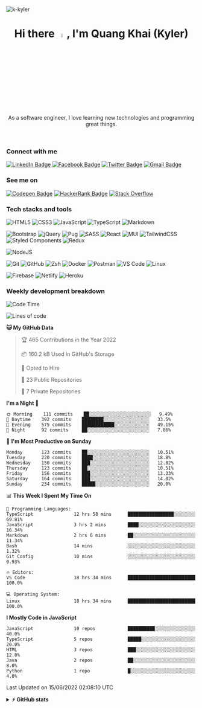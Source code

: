 <p align="left"> <img src="https://komarev.com/ghpvc/?username=k-kyler&label=Visitors&color=0e75b6&style=flat" alt="k-kyler" /> </p>

<h1 align="center">Hi there <img src="https://emojis.slackmojis.com/emojis/images/1531849430/4246/blob-sunglasses.gif" width="5%" />, I'm Quang Khai (Kyler)</h1>
<p align="center">As a software engineer, I love learning new technologies and programming great things.</p> 

<br />

<h3 align="left">Connect with me</h3>

[![LinkedIn Badge](https://img.shields.io/badge/LinkedIn-21a3e2?style=flat&logo=linkedin&logoColor=white)](https://linkedin.com/in/imkhai)
[![Facebook Badge](https://img.shields.io/badge/Facebook-1877F2?style=flat&logo=facebook&logoColor=white)](https://www.facebook.com/quangkhai.005/)
[![Twitter Badge](https://img.shields.io/badge/Twitter-ffd400?style=flat&logo=twitter&logoColor=black)](https://twitter.com/kkyler05)
[![Gmail Badge](https://img.shields.io/badge/Gmail-d93025?style=flat&logo=gmail&logoColor=white)](mailto:khaiquang690@gmail.com)

<h3 align="left">See me on</h3>

[![Codepen Badge](https://img.shields.io/badge/Codepen-f1f2f5?style=flat&logo=codepen&logoColor=black)](https://codepen.io/k-kyler)
[![HackerRank Badge](https://img.shields.io/badge/HackerRank-39424e?style=plastiflat&logo=hackerrank&logoColor=1ba94c)](https://www.hackerrank.com/Kkyler)
[![Stack Overflow](https://img.shields.io/badge/Stack_Overflow-FE7A16?style=plastic&logo=stack-overflow&logoColor=white)](https://stackoverflow.com/users/17881094/kkyler)

<h3 align="left">Tech stacks and tools</h3>

![HTML5](https://img.shields.io/badge/HTML-%23E34F26.svg?style=flat&logo=html5&logoColor=white)
![CSS3](https://img.shields.io/badge/CSS-%231572B6.svg?style=flat&logo=css3&logoColor=white) 
![JavaScript](https://img.shields.io/badge/JavaScript-%23323330.svg?style=flat&logo=javascript&logoColor=%23F7DF1E)
![TypeScript](https://img.shields.io/badge/TypeScript-%23007ACC.svg?style=flat&logo=typescript&logoColor=white)
![Markdown](https://img.shields.io/badge/Markdown-%23000000.svg?style=flat&logo=markdown&logoColor=white) 

![Bootstrap](https://img.shields.io/badge/Bootstrap-%23563D7C.svg?style=flat&logo=bootstrap&logoColor=white) 
![jQuery](https://img.shields.io/badge/jQuery-%230769AD.svg?style=flat&logo=jquery&logoColor=white) 
![Pug](https://img.shields.io/badge/Pug-FFF?style=flat&logo=pug&logoColor=A86454)
![SASS](https://img.shields.io/badge/Sass-hotpink.svg?style=flat&logo=SASS&logoColor=white) 
![React](https://img.shields.io/badge/React.js-%2320232a.svg?style=flat&logo=react&logoColor=%2361DAFB) 
![MUI](https://img.shields.io/badge/Material%20UI-007FFF?style=flat&logo=mui&logoColor=white)
![TailwindCSS](https://img.shields.io/badge/Tailwind%20CSS-%2338B2AC.svg?style=flat&logo=tailwind-css&logoColor=white) 
![Styled Components](https://img.shields.io/badge/Styled%20Components-DB7093?style=flat&logo=styled-components&logoColor=white)
![Redux](https://img.shields.io/badge/Redux-%23593d88.svg?style=flat&logo=redux&logoColor=white) 

![NodeJS](https://img.shields.io/badge/Node.js-6DA55F?style=flat&logo=node.js&logoColor=white)

![Git](https://img.shields.io/badge/Git-E44C30?style=flat&logo=git&logoColor=white)
![GitHub](https://img.shields.io/badge/GitHub-100000?style=flat&logo=github&logoColor=white)
![Zsh](https://img.shields.io/badge/Zsh-4D4D4D?style=flat&logo=windows%20terminal&logoColor=white)
![Docker](https://img.shields.io/badge/Docker-%230db7ed.svg?style=flat&logo=docker&logoColor=white) 
![Postman](https://img.shields.io/badge/Postman-FF6C37?style=flat&logo=postman&logoColor=white)
![VS Code](https://img.shields.io/badge/VS%20Code-0078D4?style=flat&logo=visualstudiocode&logoColor=white)
![Linux](https://img.shields.io/badge/Linux-FCC624?style=flat&logo=linux&logoColor=black)

![Firebase](https://img.shields.io/badge/Firebase-%23039BE5.svg?style=flat&logo=firebase) 
![Netlify](https://img.shields.io/badge/Netlify-%23000000.svg?style=flat&logo=netlify&logoColor=#00C7B7) 
![Heroku](https://img.shields.io/badge/Heroku-%23430098.svg?style=flat&logo=heroku&logoColor=white)


<h3>Weekly development breakdown</h3>

<!--START_SECTION:waka-->
![Code Time](http://img.shields.io/badge/Code%20Time-0%20secs-blue)

![Lines of code](https://img.shields.io/badge/From%20Hello%20World%20I%27ve%20Written-89%20Thousand%20lines%20of%20code-blue)

**🐱 My GitHub Data** 

> 🏆 465 Contributions in the Year 2022
 > 
> 📦 160.2 kB Used in GitHub's Storage 
 > 
> 💼 Opted to Hire
 > 
> 📜 23 Public Repositories 
 > 
> 🔑 7 Private Repositories  
 > 
**I'm a Night 🦉** 

```text
🌞 Morning    111 commits    ██░░░░░░░░░░░░░░░░░░░░░░░   9.49% 
🌆 Daytime    392 commits    ████████░░░░░░░░░░░░░░░░░   33.5% 
🌃 Evening    575 commits    ████████████░░░░░░░░░░░░░   49.15% 
🌙 Night      92 commits     ██░░░░░░░░░░░░░░░░░░░░░░░   7.86%

```
📅 **I'm Most Productive on Sunday** 

```text
Monday       123 commits    ██░░░░░░░░░░░░░░░░░░░░░░░   10.51% 
Tuesday      220 commits    ████░░░░░░░░░░░░░░░░░░░░░   18.8% 
Wednesday    150 commits    ███░░░░░░░░░░░░░░░░░░░░░░   12.82% 
Thursday     123 commits    ██░░░░░░░░░░░░░░░░░░░░░░░   10.51% 
Friday       156 commits    ███░░░░░░░░░░░░░░░░░░░░░░   13.33% 
Saturday     164 commits    ███░░░░░░░░░░░░░░░░░░░░░░   14.02% 
Sunday       234 commits    █████░░░░░░░░░░░░░░░░░░░░   20.0%

```


📊 **This Week I Spent My Time On** 

```text
💬 Programming Languages: 
TypeScript               12 hrs 58 mins      █████████████████░░░░░░░░   69.81% 
JavaScript               3 hrs 2 mins        ████░░░░░░░░░░░░░░░░░░░░░   16.34% 
Markdown                 2 hrs 6 mins        ██░░░░░░░░░░░░░░░░░░░░░░░   11.34% 
Bash                     14 mins             ░░░░░░░░░░░░░░░░░░░░░░░░░   1.32% 
Git Config               10 mins             ░░░░░░░░░░░░░░░░░░░░░░░░░   0.93%

🔥 Editors: 
VS Code                  18 hrs 34 mins      █████████████████████████   100.0%

💻 Operating System: 
Linux                    18 hrs 34 mins      █████████████████████████   100.0%

```

**I Mostly Code in JavaScript** 

```text
JavaScript               10 repos            ██████████░░░░░░░░░░░░░░░   40.0% 
TypeScript               5 repos             █████░░░░░░░░░░░░░░░░░░░░   20.0% 
HTML                     3 repos             ███░░░░░░░░░░░░░░░░░░░░░░   12.0% 
Java                     2 repos             ██░░░░░░░░░░░░░░░░░░░░░░░   8.0% 
Python                   1 repo              █░░░░░░░░░░░░░░░░░░░░░░░░   4.0%

```



 Last Updated on 15/06/2022 02:08:10 UTC
<!--END_SECTION:waka-->

<details>
  <br />  
  <summary><b>⚡ GitHub stats</b></summary>
  <img align="center" alt="Kkyler's Github stats" src="https://github-readme-stats.vercel.app/api?username=K-Kyler&show_icons=true&hide_border=true&theme=react" />
  <br />
  <br />
  <img align="center" alt="Kkyler's Streak" src="https://github-readme-streak-stats.herokuapp.com/?user=k-kyler&theme=react&hide_border=true" />
</details>
